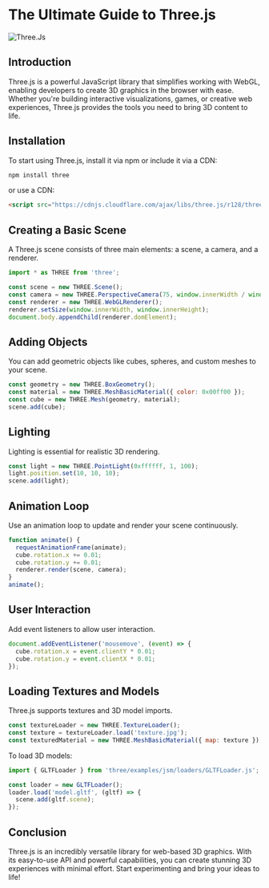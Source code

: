 # The Ultimate Guide to Three.js

![Three.Js](https://miro.medium.com/v2/resize:fit:724/1*fzNSoBUaTgaUyXlJR0fe0w.png)

## Introduction
Three.js is a powerful JavaScript library that simplifies working with WebGL, enabling developers to create 3D graphics in the browser with ease. Whether you're building interactive visualizations, games, or creative web experiences, Three.js provides the tools you need to bring 3D content to life.

## Installation
To start using Three.js, install it via npm or include it via a CDN:

```sh
npm install three
```

or use a CDN:

```html
<script src="https://cdnjs.cloudflare.com/ajax/libs/three.js/r128/three.min.js"></script>
```

## Creating a Basic Scene
A Three.js scene consists of three main elements: a scene, a camera, and a renderer.

```javascript
import * as THREE from 'three';

const scene = new THREE.Scene();
const camera = new THREE.PerspectiveCamera(75, window.innerWidth / window.innerHeight, 0.1, 1000);
const renderer = new THREE.WebGLRenderer();
renderer.setSize(window.innerWidth, window.innerHeight);
document.body.appendChild(renderer.domElement);
```

## Adding Objects
You can add geometric objects like cubes, spheres, and custom meshes to your scene.

```javascript
const geometry = new THREE.BoxGeometry();
const material = new THREE.MeshBasicMaterial({ color: 0x00ff00 });
const cube = new THREE.Mesh(geometry, material);
scene.add(cube);
```

## Lighting
Lighting is essential for realistic 3D rendering.

```javascript
const light = new THREE.PointLight(0xffffff, 1, 100);
light.position.set(10, 10, 10);
scene.add(light);
```

## Animation Loop
Use an animation loop to update and render your scene continuously.

```javascript
function animate() {
  requestAnimationFrame(animate);
  cube.rotation.x += 0.01;
  cube.rotation.y += 0.01;
  renderer.render(scene, camera);
}
animate();
```

## User Interaction
Add event listeners to allow user interaction.

```javascript
document.addEventListener('mousemove', (event) => {
  cube.rotation.x = event.clientY * 0.01;
  cube.rotation.y = event.clientX * 0.01;
});
```

## Loading Textures and Models
Three.js supports textures and 3D model imports.

```javascript
const textureLoader = new THREE.TextureLoader();
const texture = textureLoader.load('texture.jpg');
const texturedMaterial = new THREE.MeshBasicMaterial({ map: texture });
```

To load 3D models:

```javascript
import { GLTFLoader } from 'three/examples/jsm/loaders/GLTFLoader.js';

const loader = new GLTFLoader();
loader.load('model.gltf', (gltf) => {
  scene.add(gltf.scene);
});
```

## Conclusion
Three.js is an incredibly versatile library for web-based 3D graphics. With its easy-to-use API and powerful capabilities, you can create stunning 3D experiences with minimal effort. Start experimenting and bring your ideas to life!
